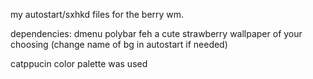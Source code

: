 my autostart/sxhkd files for the berry wm.

dependencies:
dmenu
polybar
feh
a cute strawberry wallpaper of your choosing (change name of bg in autostart if needed)

catppucin color palette was used
